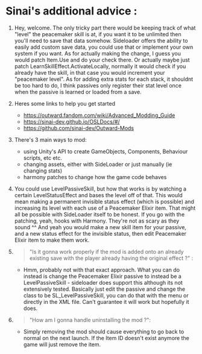 # Sinai's additional advice :

1. Hey, welcome. The only tricky part there would be keeping track of what "level" the peacemaker skill is at, if you want it to be unlimited then you'll need to save that data somehow. Sideloader offers the ability to easily add custom save data, you could use that or implement your own system if you want. As for actually making the change, I guess you would patch Item.Use and do your check there. Or actually maybe just patch LearnSkillEffect.ActivateLocally, normally it would check if you already have the skill, in that case you would increment your "peacemaker level". As for adding extra stats for each stack, it shouldnt be too hard to do, I think passives only register their stat level once when the passive is learned or loaded from a save.

2. Heres some links to help you get started
 	- https://outward.fandom.com/wiki/Advanced_Modding_Guide
	- https://sinai-dev.github.io/OSLDocs/#/
	- https://github.com/sinai-dev/Outward-Mods


3. There's 3 main ways to mod:
	- using Unity's API to create GameObjects, Components, Behaviour scripts, etc etc.
	- changing assets, either with SideLoader or just manually (ie changing stats)
	- harmony patches to change how the game code behaves


4. You could use LevelPassiveSkill, but how that works is by watching a certain LevelStatusEffect and bases the level off of that. This would mean making a permanent invisible status effect (which is possible) and increasing its level with each use of a Peacemaker Elixir item. That might all be possible with SideLoader itself to be honest. If you go with the patching, yeah, hooks with Harmony. They're not as scary as they sound ^^ And yeah you would make a new skill item for your passive, and a new status effect for the invisible status, then edit Peacemaker Elixir item to make them work.


5. > "Is it gonna work properly if the mod is added onto an already existing save with the player already having the original effect ?" :
	- Hmm, probably not with that exact approach. What you can do instead is change the Peacemaker Elixir passive to instead be a LevelPassiveSkill - sideloader does support this although its not extensively tested. Basically just edit the passive and change the class to be SL_LevelPassiveSkill, you can do that with the menu or directly in the XML file. Can't guarantee it will work but hopefully it does.


6. > "How am I gonna handle uninstalling the mod ?":
	- Simply removing the mod should cause everything to go back to normal on the next launch. If the Item ID doesn't exist anymore the game will just remove the item.

